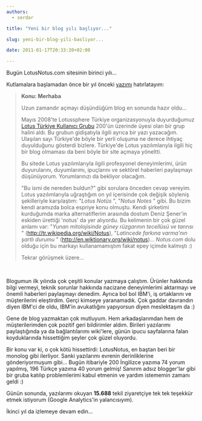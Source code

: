 ```yaml
---
authors:
  - serdar

title: "Yeni bir blog yılı başlıyor..."

slug: yeni-bir-blog-yili-basliyor...

date: 2011-01-17T20:33:20+02:00

---
```


Bugün LotusNotus.com sitesinin birinci yılı...

Kutlamalara başlamadan önce bir yıl önceki [yazımı](2010-01-merhaba....md "merhaba....htm") hatırlatayım:
<!-- more -->
>
> **Konu: Merhaba**
>
> Uzun zamandır açmayı düşündüğüm blog en sonunda hazır oldu...
>
> Mayıs 2008'te Lotussphere Türkiye organizasyonuyla duyurduğumuz [Lotus Türkiye Kullanıcı Grubu](http://www.lotusturkiye.org/) 200'ün üzerinde üyesi olan bir grup halini aldı. Bu grubun gidişatıyla ilgili ayrıca bir yazı yazacağım. Ulaşılan sayı Türkiye'de böyle bir yerli oluşuma ne derece ihtiyaç duyulduğunu gösterdi bizlere. Türkiye'de Lotus yazılımlarıyla ilgili hiç bir blog olmaması da beni böyle bir site açmaya yöneltti.
>
> Bu sitede Lotus yazılımlarıyla ilgili profesyonel deneyimlerimi, ürün duyurularını, duyumlarımı, ipuçlarını ve sektörel haberleri paylaşmayı düşünüyorum. Yorumlarınızı da bekliyor olacağım.
>
> "Bu ismi de nereden buldun?" gibi sorulara önceden cevap vereyim. Lotus yazılımlarıyla uğraştığım on yıl içerisinde çok değişik söyleniş şekilleriyle karşılaştım: "*Lotus Notüs* ", "*Notus Notes* " gibi. Bu bizim kendi aramızda bolca espriye konu olmuştu. Kendi şirketimi kurduğumda marka alternatiflerim arasında dostum Deniz Şener'in eskiden ürettiği 'notus' da yer alıyordu. Bu kelimenin bir çok güzel anlamı var: "*Yunan mitolojisinde güney rüzgarının tecellüsü ve tanrısı* " (<http://tr.wikipedia.org/wiki/Notus>), "*Latincede farkına varma'nın şartlı durumu* " (<http://en.wiktionary.org/wiki/notus>)... *Notus.com* dolu olduğu için bu markayı kullanamamıştım fakat epey içimde kalmıştı :)
>
> Tekrar görüşmek üzere...

<br />

Blogumun ilk yılında çok çeşitli konular yazmaya çalıştım. Ürünler hakkında bilgi vermeyi, teknik sorunlar hakkında nacizane deneyimlerimi aktarmayı ve önemli haberleri paylaşmayı denedim. Ayrıca bol bol IBM'i, iş ortaklarını ve müşterilerini eleştirdim. Gerçi kimseye yaranamadık. Çok gaddar davrandın diyen IBM'ci de oldu, IBM'in avukatlığını yapıyorsun diyen meslektaşım da :)

Gene de blog yazmaktan çok mutluyum. Hem arkadaşlarımdan hem de müşterilerimden çok pozitif geri bildirimler aldım. Birileri yazılarımı paylaştığında ya da bağlantılarımı wiki'lere, günün ipucu sayfalarına falan koyduklarında hissettiğim şeyler çok güzel oluyordu.

Bir konu var ki, o çok kötü hissettirdi: LotusNotus, en baştan beri bir monolog gibi ilerliyor. Sanki yazılarımı evrenin derinliklerine gönderiyormuşum gibi... Bugün itibariyle 200 İngilizce yazıma 74 yorum yapılmış, 196 Türkçe yazıma 40 yorum gelmiş! Sanırım adsız blogger'lar gibi bir gruba katılıp problemlerimi kabul etmenin ve yardım istememin zamanı geldi :)

Günün sonunda, yazılarımı okuyan **15.688** tekil ziyaretçiye tek tek teşekkür etmek istiyorum (Google Analytics'in yalancısıyım).

İkinci yıl da izlemeye devam edin...

